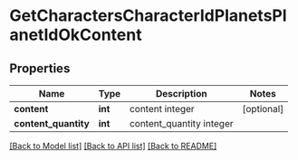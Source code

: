 # GetCharactersCharacterIdPlanetsPlanetIdOkContent

## Properties
Name | Type | Description | Notes
------------ | ------------- | ------------- | -------------
**content** | **int** | content integer | [optional] 
**content_quantity** | **int** | content_quantity integer | 

[[Back to Model list]](../README.md#documentation-for-models) [[Back to API list]](../README.md#documentation-for-api-endpoints) [[Back to README]](../README.md)


